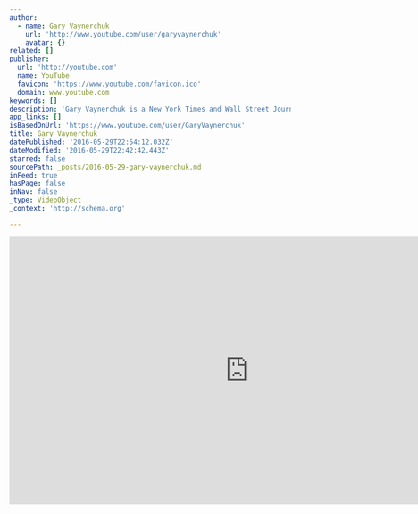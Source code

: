 ```yaml
---
author:
  - name: Gary Vaynerchuk
    url: 'http://www.youtube.com/user/garyvaynerchuk'
    avatar: {}
related: []
publisher:
  url: 'http://youtube.com'
  name: YouTube
  favicon: 'https://www.youtube.com/favicon.ico'
  domain: www.youtube.com
keywords: []
description: 'Gary Vaynerchuk is a New York Times and Wall Street Journal Best-Selling author, self-taught wine expert, and serial entrepreneur. Within a year of YouTube popping up, I knew it would be an incredibly powerful platform.'
app_links: []
isBasedOnUrl: 'https://www.youtube.com/user/GaryVaynerchuk'
title: Gary Vaynerchuk
datePublished: '2016-05-29T22:54:12.032Z'
dateModified: '2016-05-29T22:42:42.443Z'
starred: false
sourcePath: _posts/2016-05-29-gary-vaynerchuk.md
inFeed: true
hasPage: false
inNav: false
_type: VideoObject
_context: 'http://schema.org'

---
```

<iframe src="https://cdn.embedly.com/widgets/media.html?url=https%3A%2F%2Fwww.youtube.com%2Fuser%2FGaryVaynerchuk&amp;src=http%3A%2F%2Fwww.youtube.com%2Fembed%2Fvideoseries%3Flist%3DUUctXZhXmG-kf3tlIXgVZUlw&amp;type=text%2Fhtml&amp;key=b7d04c9b404c499eba89ee7072e1c4f7&amp;schema=youtube" width="853" height="480" scrolling="no" frameborder="0" allowfullscreen="" style=""></iframe>